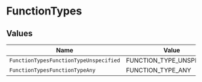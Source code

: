 # FunctionTypes


## Values

| Name                                   | Value                                  |
| -------------------------------------- | -------------------------------------- |
| `FunctionTypesFunctionTypeUnspecified` | FUNCTION_TYPE_UNSPECIFIED              |
| `FunctionTypesFunctionTypeAny`         | FUNCTION_TYPE_ANY                      |
